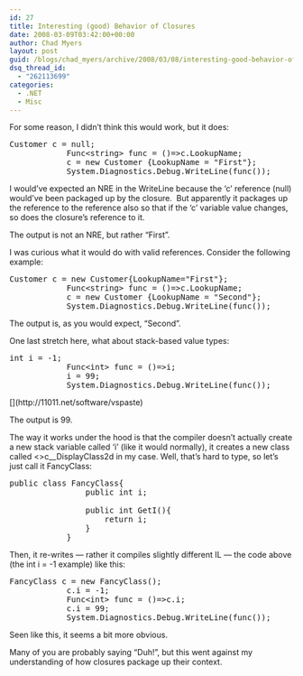 ```yaml
---
id: 27
title: Interesting (good) Behavior of Closures
date: 2008-03-09T03:42:00+00:00
author: Chad Myers
layout: post
guid: /blogs/chad_myers/archive/2008/03/08/interesting-good-behavior-of-closures.aspx
dsq_thread_id:
  - "262113699"
categories:
  - .NET
  - Misc
---
```

For some reason, I didn&#8217;t think this would work, but it does:

<pre><span>Customer</span> c = <span>null</span>;
            <span>Func</span>&lt;<span>string</span>&gt; func = ()=&gt;c.LookupName;
            c = <span>new</span> <span>Customer</span> {LookupName = <span>"First"</span>};
            System.Diagnostics.<span>Debug</span>.WriteLine(func());</pre>

[](http://11011.net/software/vspaste)

I would&#8217;ve expected an NRE in the WriteLine because the &#8216;c&#8217; reference (null) would&#8217;ve been packaged up by the closure.&nbsp; But apparently it packages up the reference to the reference also so that if the &#8216;c&#8217; variable value changes, so does the closure&#8217;s reference to it.&nbsp; 

The output is not an NRE, but rather &#8220;First&#8221;.

I was curious what it would do with valid references. Consider the following example:

<pre><span>Customer</span> c = <span>new</span> <span>Customer</span>{LookupName=<span>"First"</span>};
            <span>Func</span>&lt;<span>string</span>&gt; func = ()=&gt;c.LookupName;
            c = <span>new</span> <span>Customer</span> {LookupName = <span>"Second"</span>};
            System.Diagnostics.<span>Debug</span>.WriteLine(func());</pre>

The output is, as you would expect, &#8220;Second&#8221;.

One last stretch here, what about stack-based value types:

<pre><span>int</span> i = -1;
            <span>Func</span>&lt;<span>int</span>&gt; func = ()=&gt;i;
            i = 99;
            System.Diagnostics.<span>Debug</span>.WriteLine(func());</pre>[](http://11011.net/software/vspaste)</p> 

The output is 99. 

The way it works under the hood is that the compiler doesn&#8217;t actually create a new stack variable called &#8216;i&#8217; (like it would normally), it creates a new class called <>c__DisplayClass2d in my case. Well, that&#8217;s hard to type, so let&#8217;s just call it FancyClass:

<pre><span>public</span> <span>class</span> <span>FancyClass</span>{
                <span>public</span> <span>int</span> i;

                <span>public</span> <span>int</span> GetI(){
                    <span>return</span> i;
                }
            }</pre>

[](http://11011.net/software/vspaste)

Then, it re-writes &#8212; rather it compiles slightly different IL &#8212; the code above (the int i = -1 example) like this:

<pre><span>FancyClass</span> c = <span>new</span> <span>FancyClass</span>();
            c.i = -1;
            <span>Func</span>&lt;<span>int</span>&gt; func = ()=&gt;c.i;
            c.i = 99;
            System.Diagnostics.<span>Debug</span>.WriteLine(func());</pre>

[](http://11011.net/software/vspaste)

Seen like this, it seems a bit more obvious.

Many of you are probably saying &#8220;Duh!&#8221;, but this went against my understanding of how closures package up their context.&nbsp; 

[](http://11011.net/software/vspaste)